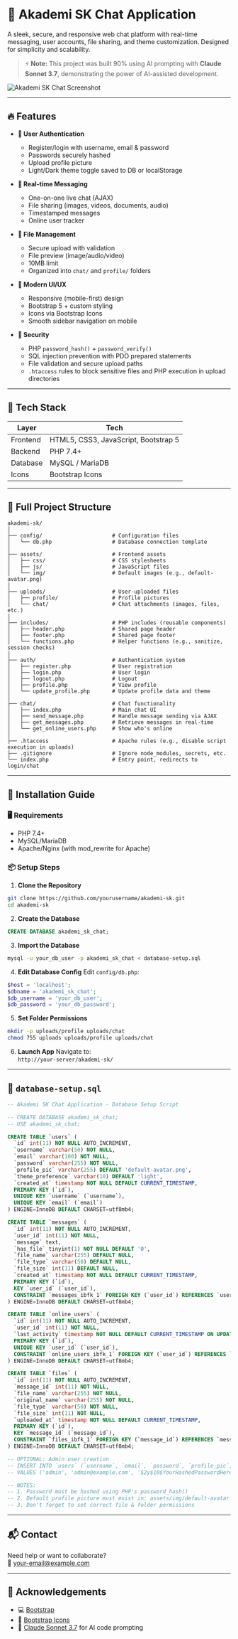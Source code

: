# 🚀 Akademi SK Chat Application

A sleek, secure, and responsive web chat platform with real-time messaging, user accounts, file sharing, and theme customization. Designed for simplicity and scalability.

> ⚡️ **Note:** This project was built 90% using AI prompting with **Claude Sonnet 3.7**, demonstrating the power of AI-assisted development.

![Akademi SK Chat Screenshot](https://your-screenshot-url-here.png)

---

## 🔥 Features

- **👤 User Authentication**
  - Register/login with username, email & password
  - Passwords securely hashed
  - Upload profile picture
  - Light/Dark theme toggle saved to DB or localStorage

- **💬 Real-time Messaging**
  - One-on-one live chat (AJAX)
  - File sharing (images, videos, documents, audio)
  - Timestamped messages
  - Online user tracker

- **📁 File Management**
  - Secure upload with validation
  - File preview (image/audio/video)
  - 10MB limit
  - Organized into `chat/` and `profile/` folders

- **🎨 Modern UI/UX**
  - Responsive (mobile-first) design
  - Bootstrap 5 + custom styling
  - Icons via Bootstrap Icons
  - Smooth sidebar navigation on mobile

- **🔐 Security**
  - PHP `password_hash()` + `password_verify()`
  - SQL injection prevention with PDO prepared statements
  - File validation and secure upload paths
  - `.htaccess` rules to block sensitive files and PHP execution in upload directories

---

## 🧠 Tech Stack

| Layer     | Tech                  |
|-----------|------------------------|
| Frontend  | HTML5, CSS3, JavaScript, Bootstrap 5 |
| Backend   | PHP 7.4+               |
| Database  | MySQL / MariaDB        |
| Icons     | Bootstrap Icons        |

---

## 📁 Full Project Structure

```
akademi-sk/
│
├── config/                      # Configuration files
│   └── db.php                   # Database connection template
│
├── assets/                      # Frontend assets
│   ├── css/                     # CSS stylesheets
│   ├── js/                      # JavaScript files
│   └── img/                     # Default images (e.g., default-avatar.png)
│
├── uploads/                     # User-uploaded files
│   ├── profile/                 # Profile pictures
│   └── chat/                    # Chat attachments (images, files, etc.)
│
├── includes/                    # PHP includes (reusable components)
│   ├── header.php               # Shared page header
│   ├── footer.php               # Shared page footer
│   └── functions.php            # Helper functions (e.g., sanitize, session checks)
│
├── auth/                        # Authentication system
│   ├── register.php             # User registration
│   ├── login.php                # User login
│   ├── logout.php               # Logout
│   ├── profile.php              # View profile
│   └── update_profile.php       # Update profile data and theme
│
├── chat/                        # Chat functionality
│   ├── index.php                # Main chat UI
│   ├── send_message.php         # Handle message sending via AJAX
│   ├── get_messages.php         # Retrieve messages in real-time
│   └── get_online_users.php     # Show who's online
│
├── .htaccess                    # Apache rules (e.g., disable script execution in uploads)
├── .gitignore                   # Ignore node_modules, secrets, etc.
└── index.php                    # Entry point, redirects to login/chat
```

---

## 🔧 Installation Guide

### 🖥 Requirements
- PHP 7.4+  
- MySQL/MariaDB  
- Apache/Nginx (with mod_rewrite for Apache)

### 📦 Setup Steps

1. **Clone the Repository**
```bash
git clone https://github.com/yourusername/akademi-sk.git
cd akademi-sk
```

2. **Create the Database**
```sql
CREATE DATABASE akademi_sk_chat;
```

3. **Import the Database**
```bash
mysql -u your_db_user -p akademi_sk_chat < database-setup.sql
```

4. **Edit Database Config**
Edit `config/db.php`:
```php
$host = 'localhost';
$dbname = 'akademi_sk_chat';
$db_username = 'your_db_user';
$db_password = 'your_db_password';
```

5. **Set Folder Permissions**
```bash
mkdir -p uploads/profile uploads/chat
chmod 755 uploads uploads/profile uploads/chat
```

6. **Launch App**
Navigate to:  
`http://your-server/akademi-sk/`

---

## 🧩 `database-setup.sql`

```sql
-- Akademi SK Chat Application - Database Setup Script

-- CREATE DATABASE akademi_sk_chat;
-- USE akademi_sk_chat;

CREATE TABLE `users` (
  `id` int(11) NOT NULL AUTO_INCREMENT,
  `username` varchar(50) NOT NULL,
  `email` varchar(100) NOT NULL,
  `password` varchar(255) NOT NULL,
  `profile_pic` varchar(255) DEFAULT 'default-avatar.png',
  `theme_preference` varchar(10) DEFAULT 'light',
  `created_at` timestamp NOT NULL DEFAULT CURRENT_TIMESTAMP,
  PRIMARY KEY (`id`),
  UNIQUE KEY `username` (`username`),
  UNIQUE KEY `email` (`email`)
) ENGINE=InnoDB DEFAULT CHARSET=utf8mb4;

CREATE TABLE `messages` (
  `id` int(11) NOT NULL AUTO_INCREMENT,
  `user_id` int(11) NOT NULL,
  `message` text,
  `has_file` tinyint(1) NOT NULL DEFAULT '0',
  `file_name` varchar(255) DEFAULT NULL,
  `file_type` varchar(50) DEFAULT NULL,
  `file_size` int(11) DEFAULT NULL,
  `created_at` timestamp NOT NULL DEFAULT CURRENT_TIMESTAMP,
  PRIMARY KEY (`id`),
  KEY `user_id` (`user_id`),
  CONSTRAINT `messages_ibfk_1` FOREIGN KEY (`user_id`) REFERENCES `users` (`id`) ON DELETE CASCADE
) ENGINE=InnoDB DEFAULT CHARSET=utf8mb4;

CREATE TABLE `online_users` (
  `id` int(11) NOT NULL AUTO_INCREMENT,
  `user_id` int(11) NOT NULL,
  `last_activity` timestamp NOT NULL DEFAULT CURRENT_TIMESTAMP ON UPDATE CURRENT_TIMESTAMP,
  PRIMARY KEY (`id`),
  UNIQUE KEY `user_id` (`user_id`),
  CONSTRAINT `online_users_ibfk_1` FOREIGN KEY (`user_id`) REFERENCES `users` (`id`) ON DELETE CASCADE
) ENGINE=InnoDB DEFAULT CHARSET=utf8mb4;

CREATE TABLE `files` (
  `id` int(11) NOT NULL AUTO_INCREMENT,
  `message_id` int(11) NOT NULL,
  `file_name` varchar(255) NOT NULL,
  `original_name` varchar(255) NOT NULL,
  `file_type` varchar(50) NOT NULL,
  `file_size` int(11) NOT NULL,
  `uploaded_at` timestamp NOT NULL DEFAULT CURRENT_TIMESTAMP,
  PRIMARY KEY (`id`),
  KEY `message_id` (`message_id`),
  CONSTRAINT `files_ibfk_1` FOREIGN KEY (`message_id`) REFERENCES `messages` (`id`) ON DELETE CASCADE
) ENGINE=InnoDB DEFAULT CHARSET=utf8mb4;

-- OPTIONAL: Admin user creation
-- INSERT INTO `users` (`username`, `email`, `password`, `profile_pic`, `theme_preference`) 
-- VALUES ('admin', 'admin@example.com', '$2y$10$YourHashedPasswordHere', 'default-avatar.png', 'light');

-- NOTES:
-- 1. Password must be hashed using PHP's password_hash()
-- 2. Default profile picture must exist in: assets/img/default-avatar.png
-- 3. Don't forget to set correct file & folder permissions
```

---

## 📬 Contact

Need help or want to collaborate?  
📧 [your-email@example.com](mailto:gungdeweida8@gmail.com)

---

## 🙌 Acknowledgements

- 💻 [Bootstrap](https://getbootstrap.com/)
- 🎨 [Bootstrap Icons](https://icons.getbootstrap.com/)
- 🤖 [Claude Sonnet 3.7](https://claude.ai/) for AI code prompting
